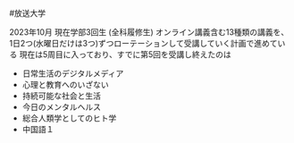 #放送大学

2023年10月 現在学部3回生 (全科履修生)
オンライン講義含む13種類の講義を、1日2つ(水曜日だけは3つ)ずつローテーションして受講していく計画で進めている
現在は5周目に入っており、すでに第5回を受講し終えたのは
- 日常生活のデジタルメディア
- 心理と教育へのいざない
- 持続可能な社会と生活
- 今日のメンタルヘルス
- 総合人類学としてのヒト学
- 中国語１
